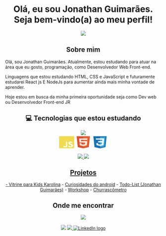 
<body>
<div align= "center">

<h1 > Olá, eu sou Jonathan Guimarães. Seja bem-vindo(a) ao meu perfil! </h1>

<img src="https://i.pinimg.com/originals/de/0a/19/de0a19e91b80ab43ee297ea0d16c8cba.gif">

</div>




<h2 align="center"> Sobre mim </h2>
    Olá, sou Jonathan Guimarães. Atualmente, estou estudando para atuar na área que eu gosto, programação, como Desenvolvedor Web Front-end.

Linguagens que estou estudando HTML, CSS e JavaScript e futuramente estudarei React js E NodeJs para aumentar ainda mais minha vontade de aprender.


Hoje estou em busca da minha primeira oportunidade seja como Dev web ou Desenvolvedor Front-end JR

<div>


<div align="center">
<h2>💻 Tecnologias que estou estudando</h2>
  <img src="https://miro.medium.com/max/616/1*PuOPpYGcZ8KgIYzu4E0STQ.gif">
  
<div align="center" style="display: inline_block">
<img align="center" alt="Jonathan-Js" height="40" width="50" src="https://raw.githubusercontent.com/devicons/devicon/master/icons/javascript/javascript-plain.svg">
<img align="center" alt="Jonathan-HTML" height="40" width="50" src="https://raw.githubusercontent.com/devicons/devicon/master/icons/html5/html5-original.svg">
<img align="center" alt="Jonathan-CSS" height="40" width="50" src="https://raw.githubusercontent.com/devicons/devicon/master/icons/css3/css3-original.svg">


 
    
    
  </div>
  </br>
 
  <div align="center">
  <a href="https://github.com/JonathanGuimarae3s">
  <img height="150px" src="https://github-readme-stats.vercel.app/api?username=JonathanGuimarae3s&show_icons=true&theme=merko&include_all_commits=true&count_private=true"/>
  <img height="150px" src="https://github-readme-stats.vercel.app/api/top-langs/?username=JonathanGuimarae3s&layout=compact&langs_count=7&theme=merko"/>
</div>
      
      
## Projetos
<div>
- <a href="https://jonathanguimarae3s.github.io/vitrine/" target="_blank">Vitrine para Kids Karolina</a>  
- <a href="https://jonathanguimarae3s.github.io/curiosidades-do-android/" target="_blank">Curiosidades do android</a>  
- <a href="https://jonathanguimarae3s.github.io/todo-list/" target="_blank">Todo-List (Jonathan Guimarães)</a>  
- <a href="https://jonathanguimarae3s.github.io/landing-page/" target="_blank">Workshop</a>   
- <a href="https://jonathanguimarae3s.github.io/churrascometro/" target="_blank">Churrascômetro</a>  
 </div>
    
<h2>Onde me encontrar</h2>
  <img src="https://33.media.tumblr.com/3c498413ebfc506d9ded1965009ec385/tumblr_ncdg443NhR1rbrys3o1_500.gif">
<div>

<a href="mailto:guimaraesjonathan92@gmail.com" target="_blank"><img src="https://img.shields.io/badge/Gmail-D14836?style=for-the-badge&logo=gmail&logoColor=white"></a>
<a href="https://www.instagram.com/jonathanguimaraeslo/" target="_blank"><img src="https://img.shields.io/badge/Instagram-E4405F?style=for-the-badge&logo=instagram&logoColor=white"> </a>
<a href="https://www.linkedin.com/in/jonathan-guimar%C3%A3es-984b69219/"><img src="https://img.shields.io/badge/LinkedIn-282C34?logo=linkedin&logoColor=white" alt="LinkedIn logo" title="LinkedIn" height="28"></a>

</div>
  
  </div>
</body>
